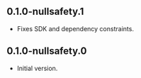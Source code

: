 ## 0.1.0-nullsafety.1

* Fixes SDK and dependency constraints.

## 0.1.0-nullsafety.0

  * Initial version.